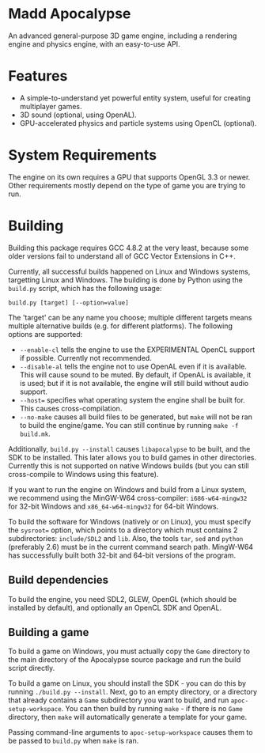 Madd Apocalypse
===============

An advanced general-purpose 3D game engine, including a rendering engine and physics engine,
with an easy-to-use API.

Features
========

* A simple-to-understand yet powerful entity system, useful for creating multiplayer games.
* 3D sound (optional, using OpenAL).
* GPU-accelerated physics and particle systems using OpenCL (optional).

System Requirements
===================

The engine on its own requires a GPU that supports OpenGL 3.3 or newer. Other requirements mostly depend on
the type of game you are trying to run.

Building
========

Building this package requires GCC 4.8.2 at the very least, because some older versions fail to understand all of GCC Vector Extensions in C++.

Currently, all successful builds happened on Linux and Windows systems, targetting Linux and Windows. The building is done by Python using the `build.py` script, which has the following usage:

`build.py [target] [--option=value]`

The 'target' can be any name you choose; multiple different targets means multiple alternative builds (e.g. for different platforms). The following options are supported:

* `--enable-cl` tells the engine to use the EXPERIMENTAL OpenCL support if possible. Currently not recommended.
* `--disable-al` tells the engine not to use OpenAL even if it is available. This will cause sound to be muted. By default, if OpenAL is available, it is used; but if it is not available, the engine will still build without audio support.
* `--host=` specifies what operating system the engine shall be built for. This causes cross-compilation.
* `--no-make` causes all build files to be generated, but `make` will not be ran to build the engine/game. You can still continue by running `make -f build.mk`.

Additionally, `build.py --install` causes `libapocalypse` to be built, and the SDK to be installed. This later allows you to build games in other directories. Currently this is not supported on native Windows builds (but you can still cross-compile to Windows using this feature).

If you want to run the engine on Windows and build from a Linux system, we recommend using the MinGW-W64 cross-compiler:
`i686-w64-mingw32` for 32-bit Windows and `x86_64-w64-mingw32` for 64-bit Windows.

To build the software for Windows (natively or on Linux), you must specify the `sysroot=` option, which points to a directory which must contains 2 subdirectories: `include/SDL2` and `lib`. Also, the tools `tar`, `sed` and `python` (preferably 2.6) must be in the current command search path. MingW-W64 has successfully built both 32-bit and 64-bit versions of the program.

## Build dependencies
To build the engine, you need SDL2, GLEW, OpenGL (which should be installed by default), and optionally an OpenCL SDK and OpenAL.

## Building a game
To build a game on Windows, you must actually copy the `Game` directory to the main directory of the Apocalypse source package and run the build script directly.

To build a game on Linux, you should install the SDK - you can do this by running `./build.py --install`. Next, go to an empty directory, or a directory that already contains a `Game` subdirectory you want to build, and run `apoc-setup-workspace`. You can then build by running `make` - if there is no `Game` directory, then `make` will automatically generate a template for your game.

Passing command-line arguments to `apoc-setup-workspace` causes them to be passed to `build.py` when `make` is ran.

